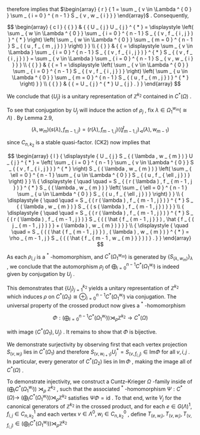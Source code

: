 therefore implies that $\begin{array} { r } { 1 = \sum _ { v \in \Lambda ^ { 0 } } \sum _ { i = 0 } ^ { n - 1 } S _ { v , w _ { i } } } \end{array}$ . Consequently,  

$$
\begin{array} { c l } { { } } & { { U _ { j } U _ { j } ^ { * } = \displaystyle \left( \sum _ { w \in \Lambda ^ { 0 } } \sum _ { i = 0 } ^ { n - 1 } S _ { ( v , f _ { i , j } ) } ^ { * } \right) \left( \sum _ { w \in \Lambda ^ { 0 } } \sum _ { m = 0 } ^ { n - 1 } S _ { ( u , f _ { m , j } ) } \right) } } \\ { { } } & { { = \displaystyle \sum _ { v \in \Lambda } \sum _ { i = 0 } ^ { n - 1 } S _ { ( v , f _ { i , j } ) } ^ { * } S _ { ( v , f _ { i , j } ) } = \sum _ { v \in \Lambda } \sum _ { i = 0 } ^ { n - 1 } S _ { v , w _ { i } } } } \\ { { } } & { { = 1 = \displaystyle \left( \sum _ { v \in \Lambda ^ { 0 } } \sum _ { i = 0 } ^ { n - 1 } S _ { ( v , f _ { i , j } ) } \right) \left( \sum _ { u \in \Lambda ^ { 0 } } \sum _ { m = 0 } ^ { n - 1 } S _ { ( u , f _ { m , j } ) } ^ { * } \right) } } \\ { { } } & { { = U _ { j } ^ { * } U _ { j } . } } \end{array}
$$  

We conclude that $\{ U _ { j } \}$ is a unitary representation of $\mathbb { Z } ^ { k _ { 2 } }$ contained in $C ^ { * } ( \Omega )$ .  

To see that conjugation by $U _ { j }$ will induce the action of $\rho _ { j }$ , fix $\lambda \in \Omega _ { 1 } ^ { w _ { m } } ( \cong \Lambda )$ . By Lemma 2.9,  

$$
( \lambda , w _ { m } ) ( s ( \lambda ) , f _ { m - 1 , j } ) = ( r ( \lambda ) , f _ { m - 1 , j } ) ( ( \widehat { f } _ { m - 1 , j } ) _ { \triangleleft } ( \lambda ) , w _ { m - 1 } )
$$  

since $C _ { n , k _ { 2 } }$ is a stable quasi-factor. (CK2) now implies that  

$$
\begin{array} { l } { \displaystyle { U _ { j } S _ { ( \lambda , w _ { m } ) } U _ { j } ^ { * } = \left( \sum _ { i = 0 } ^ { n - 1 } \sum _ { v \in \Lambda ^ { 0 } } S _ { ( v , f _ { i , j } ) } ^ { * } \right) S _ { ( \lambda , w _ { m } ) } \left( \sum _ { \ell = 0 } ^ { n - 1 } \sum _ { u \in \Lambda ^ { 0 } } S _ { ( u , f _ { \ell , j } ) } \right) } } \\ { \displaystyle { \quad \quad = S _ { ( r ( \lambda ) , f _ { m - 1 , j } ) } ^ { * } S _ { ( \lambda , w _ { m } ) } \left( \sum _ { \ell = 0 } ^ { n - 1 } \sum _ { u \in \Lambda ^ { 0 } } S _ { ( u , f _ { \ell , j } ) } \right) } } \\ { \displaystyle { \quad \quad = S _ { ( r ( \lambda ) , f _ { m - 1 , j } ) } ^ { * } S _ { ( \lambda , w _ { m } ) } S _ { ( s ( \lambda ) , f _ { m - 1 , j } ) } } } \\ { \displaystyle { \quad \quad = S _ { ( r ( \lambda ) , f _ { m - 1 , j } ) } ^ { * } S _ { ( r ( \lambda ) , f _ { m - 1 , j } ) } S _ { ( ( \hat { f _ { m - 1 , j } } ) , \hat { f _ { ( j _ { m - 1 , j } ) } } + ( \lambda ) , w _ { m } ) } } } \\ { \displaystyle { \quad \quad = S _ { ( ( \hat { f _ { m - 1 , j } } ) , ( \lambda ) , w _ { m } ) } ^ { * } = \rho _ { m - 1 , j } S _ { ( ( \hat { f _ { m - 1 , w _ { m } } } ) ) } . } } \end{array}
$$  

As each $\rho _ { i , j }$ is a $^ *$ -homomorphism, and $C ^ { * } ( \Omega _ { 1 } ^ { w _ { m } } )$ is generated by $\{ S _ { ( \lambda , w _ { m } ) } \} _ { \lambda }$ , we conclude that the automorphism $\rho _ { j }$ of $\textstyle \bigoplus _ { i = 0 } ^ { n - 1 } C ^ { * } ( \Omega _ { 1 } ^ { w _ { i } } )$ is indeed given by conjugation by $U _ { j }$ .  

This demonstrates that $\{ U _ { j } \} _ { j = 1 } ^ { k _ { 2 } }$ yields a unitary representation of $\mathbb { Z } ^ { k _ { 2 } }$ which induces $\rho$ on $C ^ { * } ( \Omega _ { 1 } ) \cong \oplus _ { i = 0 } ^ { n - 1 } C ^ { * } ( \Omega _ { 1 } ^ { w _ { i } } )$ via conjugation. The universal property of the crossed product now gives a $^ *$ -homomorphism  

$$
\Phi : \left( \bigoplus _ { i = 0 } ^ { n - 1 } C ^ { * } ( \Omega _ { 1 } ^ { w _ { i } } ) \right) \rtimes _ { \rho } \mathbb { Z } ^ { k _ { 2 } } \to C ^ { * } ( \Omega )
$$  

with image $\langle C ^ { * } ( \Omega _ { 1 } ) , U _ { j } \rangle$ . It remains to show that $\Phi$ is bijective.  

We demonstrate surjectivity by observing first that each vertex projection $S _ { ( v , w _ { i } ) }$ lies in $C ^ { * } ( \Omega _ { 1 } )$ and therefore $S _ { ( v , w _ { i + 1 } ) } U _ { j } ^ { * } = S _ { ( v , f _ { i , j } ) } \in \mathrm { I m } \Phi$ for all $v , i , j$ . In particular, every generator of $C ^ { * } ( \Omega _ { 2 } )$ lies in $\operatorname { I m } \Phi$ , making the image all of $C ^ { * } ( \Omega )$ .  

To demonstrate injectivity, we construct a Cuntz–Krieger $\Omega$ -family inside of $( \bigoplus _ { i } C ^ { * } ( \Omega _ { 1 } ^ { w _ { i } } ) ) \ \rtimes _ { \rho } \ \mathbb { Z } ^ { k _ { 2 } }$ , such that the associated $^ *$ -homomorphism $\Psi : C ^ { * } ( \Omega ) \to$ $( \bigoplus _ { i } C ^ { * } ( \Omega _ { 1 } ^ { w _ { i } } ) ) \rtimes _ { \rho } \mathbb { Z } ^ { k _ { 2 } }$ satisfies $\Psi \Phi = \mathrm { i d }$ . To that end, write $V _ { j }$ for the canonical generators of $\mathbb { Z } ^ { k _ { 2 } }$ in the crossed product, and for each $e \in G ( \Lambda ) ^ { 1 } , f _ { i , j } \in C _ { n , k _ { 2 } } ^ { 1 }$ and each vertex $v \in \Lambda ^ { 0 } , w _ { i } \in C _ { n , k _ { 2 } } ^ { 0 }$ , define $T _ { ( e , w _ { i } ) } , T _ { ( v , w _ { i } ) } , T _ { ( v , f _ { i , j } ) } \in ( \bigoplus _ { i } C ^ { * } ( \Omega _ { 1 } ^ { w _ { i } } ) ) \rtimes _ { \rho } \mathbb { Z } ^ { k _ { 2 } }$  